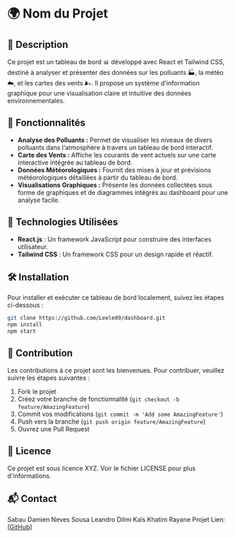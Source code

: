 
# 🌍 Nom du Projet

## 📖 Description
Ce projet est un tableau de bord 📊 développé avec React et Tailwind CSS, destiné à analyser et présenter des données sur les polluants 🏭, la météo ☁️, et les cartes des vents 🌬️. Il propose un système d'information graphique pour une visualisation claire et intuitive des données environnementales.

## 🌟 Fonctionnalités
- **Analyse des Polluants :** Permet de visualiser les niveaux de divers polluants dans l'atmosphère à travers un tableau de bord interactif.
- **Carte des Vents :** Affiche les courants de vent actuels sur une carte interactive intégrée au tableau de bord.
- **Données Météorologiques :** Fournit des mises à jour et prévisions météorologiques détaillées à partir du tableau de bord.
- **Visualisations Graphiques :** Présente les données collectées sous forme de graphiques et de diagrammes intégrés au dashboard pour une analyse facile.

## 🔧 Technologies Utilisées
- **React.js** : Un framework JavaScript pour construire des interfaces utilisateur.
- **Tailwind CSS** : Un framework CSS pour un design rapide et réactif.

## 🛠 Installation
Pour installer et exécuter ce tableau de bord localement, suivez les étapes ci-dessous :

```bash
git clone https://github.com/Leele09/dashboard.git
npm install
npm start
```

## 🤝 Contribution
Les contributions à ce projet sont les bienvenues. Pour contribuer, veuillez suivre les étapes suivantes :
1. Fork le projet
2. Créez votre branche de fonctionnalité (`git checkout -b feature/AmazingFeature`)
3. Commit vos modifications (`git commit -m 'Add some AmazingFeature'`)
4. Push vers la branche (`git push origin feature/AmazingFeature`)
5. Ouvrez une Pull Request

## 📜 Licence
Ce projet est sous licence XYZ. Voir le fichier LICENSE pour plus d'informations.

## 📬 Contact
Sabau Damien
Neves Sousa Leandro
Dilmi Kaïs
Khatim Rayane
Projet Lien: [[GitHub](https://github.com/Leele09/dashboard)]
